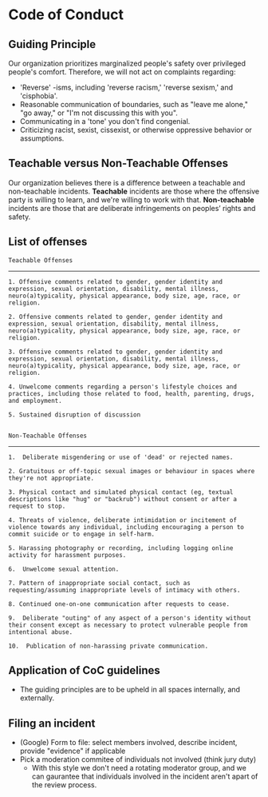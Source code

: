 # Code of Conduct


## Guiding Principle

Our organization prioritizes marginalized people's safety over privileged people's comfort. Therefore, we will not act on complaints regarding:

- 'Reverse' -isms, including 'reverse racism,' 'reverse sexism,' and 'cisphobia'.
- Reasonable communication of boundaries, such as "leave me alone," "go away," or "I'm not discussing this with you".
- Communicating in a 'tone' you don't find congenial.
- Criticizing racist, sexist, cissexist, or otherwise oppressive behavior or assumptions.

## Teachable versus Non-Teachable Offenses

Our organization believes there is a difference between a teachable and non-teachable incidents. **Teachable** incidents are those where the offensive party is willing to learn, and we're willing to work with that. **Non-teachable** incidents are those that are deliberate infringements on peoples’ rights and safety.

## List of offenses

    Teachable Offenses
---
    1. Offensive comments related to gender, gender identity and expression, sexual orientation, disability, mental illness, neuro(a)typicality, physical appearance, body size, age, race, or religion.

    2. Offensive comments related to gender, gender identity and expression, sexual orientation, disability, mental illness, neuro(a)typicality, physical appearance, body size, age, race, or religion. 
    
    3. Offensive comments related to gender, gender identity and expression, sexual orientation, disability, mental illness, neuro(a)typicality, physical appearance, body size, age, race, or religion.
    
    4. Unwelcome comments regarding a person's lifestyle choices and practices, including those related to food, health, parenting, drugs, and employment. 
    
    5. Sustained disruption of discussion


    Non-Teachable Offenses
---
    1.  Deliberate misgendering or use of 'dead' or rejected names.

    2. Gratuitous or off-topic sexual images or behaviour in spaces where they're not appropriate.

    3. Physical contact and simulated physical contact (eg, textual descriptions like "hug" or "backrub") without consent or after a request to stop.

    4. Threats of violence, deliberate intimidation or incitement of violence towards any individual, including encouraging a person to commit suicide or to engage in self-harm.

    5. Harassing photography or recording, including logging online activity for harassment purposes.

    6.  Unwelcome sexual attention.

    7. Pattern of inappropriate social contact, such as requesting/assuming inappropriate levels of intimacy with others.

    8. Continued one-on-one communication after requests to cease.

    9.  Deliberate "outing" of any aspect of a person's identity without their consent except as necessary to protect vulnerable people from intentional abuse.

    10.  Publication of non-harassing private communication.


## Application of CoC guidelines
* The guiding principles are to be upheld in all spaces internally, and externally.


## Filing an incident
* (Google) Form to file: select members involved, describe incident, provide "evidence" if applicable
* Pick a moderation commitee of individuals not involved (think jury duty)
    * With this style we don't need a rotating moderator group, and we can gaurantee that individuals involved in the incident aren't apart of the review process.

